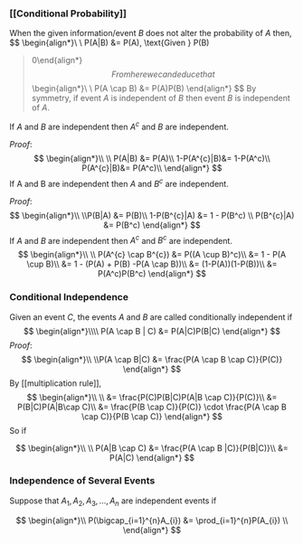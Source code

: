 ### [[Conditional Probability]]
When the given information/event $B$ does not alter the probability of $A$ then,
$$
	\begin{align*}\\
\\ P(A|B) &= P(A), \text{Given } P(B)
 > 0\end{align*}
$$
From here we can deduce that 
$$
\begin{align*}\\
\\ P(A \cap B) &= P(A)P(B)
\end{align*}
$$
By symmetry, if event $A$ is independent of $B$ then event $B$ is independent of $A$.

If $A$ and $B$ are independent then $A^c$ and $B$ are independent.

*Proof*:
$$
\begin{align*}\\
\\ P(A|B) &= P(A)\\
1-P(A^{c}|B)&= 1-P(A^c)\\
P(A^{c}|B)&= P(A^c)\\
\end{align*}
$$
If A and B are independent then $A$ and $B^c$ are independent.

*Proof*:
$$
\begin{align*}\\
\\P(B|A) &= P(B)\\
  1-P(B^{c}|A) &= 1 - P(B^c) 
\\ P(B^{c}|A) &= P(B^c)
\end{align*}
$$
If $A$ and $B$ are independent then $A^c$ and $B^c$ are independent.
$$
\begin{align*}\\
\\ P(A^{c} \cap B^{c}) &= P((A \cup B)^c)\\
&= 1 - P(A \cup B)\\
&= 1 - (P(A) + P(B) -P(A \cap B))\\
&= (1-P(A))(1-P(B))\\
&= P(A^c)P(B^c)
\end{align*}
$$
### Conditional Independence 

Given an event $C$, the events $A$ and $B$ are called conditionally independent if
$$
\begin{align*}\\\\
P(A \cap B | C) &= P(A|C)P(B|C)
\end{align*}
$$
*Proof*:
$$
\begin{align*}\\
\\P(A \cap B|C) &= \frac{P(A \cap B \cap C)}{P(C)}
\end{align*}
$$
By [[multiplication rule]],
$$
\begin{align*}\\
\\ &= \frac{P(C)P(B|C)P(A|B \cap C)}{P(C)}\\
&= P(B|C)P(A|B\cap C)\\
&= \frac{P(B \cap C)}{P(C)} \cdot \frac{P(A \cap B \cap C)}{P(B \cap C)}
\end{align*}
$$
So if 

$$
\begin{align*}\\
\\ P(A|B \cap C) &= \frac{P(A \cap B |C)}{P(B|C)}\\
&= P(A|C)
\end{align*}
$$

### Independence of Several Events 
Suppose that $A_{1}, A_{2}, A_{3}, ..., A_{n}$ are independent events if 

$$
\begin{align*}\\
	P(\bigcap_{i=1}^{n}A_{i}) &= \prod_{i=1}^{n}P(A_{i})
\\
\end{align*}
$$
